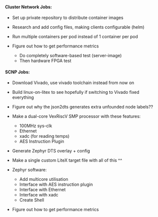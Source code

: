 #### Cluster Network Jobs:
- Set up private repository to distribute container images

- Research and add config files, making clients configurable (helm)

- Run multiple containers per pod instead of 1 container per pod

- Figure out how to get performance metrics
    - Do completely software-based test (server-image)
    - Then hardware FPGA test

#### SCNP Jobs:
- Download Vivado, use vivado toolchain instead from now on

- Build linux-on-litex to see hopefully if switching to Vivado fixed everything

- Figure out why the json2dts generates extra unfounded node labels??

- Make a dual-core VexRiscV SMP processor with these features:
    - 100MHz sys-clk
    - Ethernet
    - xadc (for reading temps)
    - AES Instruction Plugin 

- Generate Zephyr DTS overlay + config

- Make a single custom LiteX target file with all of this ^^

- Zephyr software:
    - Add multicore utilisation
    - Interface with AES instruction plugin
    - Interface with Ethernet
    - Interface with xadc
    - Create Shell

- Figure out how to get performance metrics
